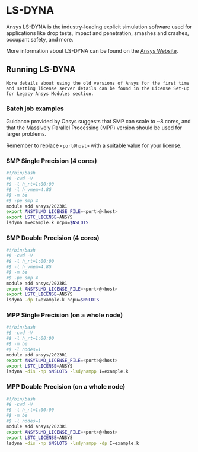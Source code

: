 # LS-DYNA

Ansys LS-DYNA is the industry-leading explicit simulation software used for
applications like drop tests, impact and penetration, smashes and crashes,
occupant safety, and more.

More information about LS-DYNA can be found on the [Ansys Website](https://www.ansys.com/en-gb/products/structures/ansys-ls-dyna).

## Running LS-DYNA

```{note}
More details about using the old versions of Ansys for the first time and setting license server details can be found in the License Set-up for Legacy Ansys Modules section.
```

### Batch job examples

Guidance provided by Oasys suggests that SMP can scale to ~8 cores, and that
the Massively Parallel Processing (MPP) version should be used for larger problems.

Remember to replace `<port@host>` with a suitable value for your license.

### SMP Single Precision (4 cores)
```bash
#!/bin/bash
#$ -cwd -V
#$ -l h_rt=1:00:00
#$ -l h_vmem=4.8G
#$ -m be
#$ -pe smp 4
module add ansys/2023R1
export ANSYSLMD_LICENSE_FILE=<port>@<host>
export LSTC_LICENSE=ANSYS
lsdyna I=example.k ncpu=$NSLOTS
```

### SMP Double Precision (4 cores)
```bash
#!/bin/bash
#$ -cwd -V
#$ -l h_rt=1:00:00
#$ -l h_vmem=4.8G
#$ -m be
#$ -pe smp 4
module add ansys/2023R1
export ANSYSLMD_LICENSE_FILE=<port>@<host>
export LSTC_LICENSE=ANSYS
lsdyna -dp I=example.k ncpu=$NSLOTS
```

### MPP Single Precision (on a whole node)
```bash
#!/bin/bash
#$ -cwd -V
#$ -l h_rt=1:00:00
#$ -m be
#$ -l nodes=1
module add ansys/2023R1
export ANSYSLMD_LICENSE_FILE=<port>@<host>
export LSTC_LICENSE=ANSYS
lsdyna -dis -np $NSLOTS -lsdynampp I=example.k
```

### MPP Double Precision (on a whole node)
```bash
#!/bin/bash
#$ -cwd -V
#$ -l h_rt=1:00:00
#$ -m be
#$ -l nodes=1
module add ansys/2023R1
export ANSYSLMD_LICENSE_FILE=<port>@<host>
export LSTC_LICENSE=ANSYS
lsdyna -dis -np $NSLOTS -lsdynampp -dp I=example.k
```

